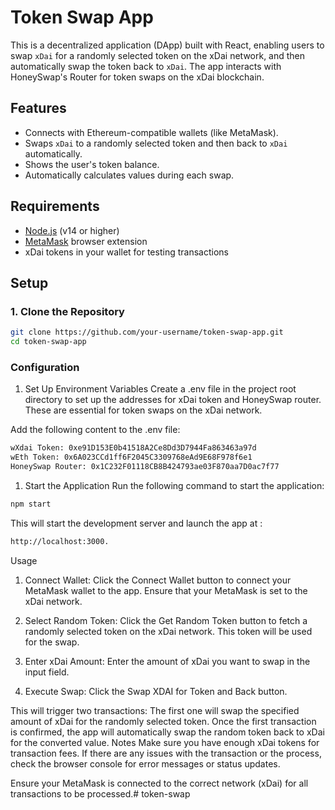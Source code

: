 # Token Swap App

This is a decentralized application (DApp) built with React, enabling users to swap `xDai` for a randomly selected token on the xDai network, and then automatically swap the token back to `xDai`. The app interacts with HoneySwap's Router for token swaps on the xDai blockchain.

## Features

- Connects with Ethereum-compatible wallets (like MetaMask).
- Swaps `xDai` to a randomly selected token and then back to `xDai` automatically.
- Shows the user's token balance.
- Automatically calculates values during each swap.

## Requirements

- [Node.js](https://nodejs.org/) (v14 or higher)
- [MetaMask](https://metamask.io/) browser extension
- xDai tokens in your wallet for testing transactions

## Setup

### 1. Clone the Repository

```bash
git clone https://github.com/your-username/token-swap-app.git
cd token-swap-app
```

### Configuration

1. Set Up Environment Variables
Create a .env file in the project root directory to set up the addresses for xDai token and HoneySwap router. These are essential for token swaps on the xDai network.

Add the following content to the .env file:


```bash
wXdai Token: 0xe91D153E0b41518A2Ce8Dd3D7944Fa863463a97d
wEth Token: 0x6A023CCd1ff6F2045C3309768eAd9E68F978f6e1
HoneySwap Router: 0x1C232F01118CB8B424793ae03F870aa7D0ac7f77
```

1. Start the Application
Run the following command to start the application:

```bash 
npm start 
```

This will start the development server and launch the app at :
```bash
http://localhost:3000.
```
Usage
1. Connect Wallet: 
Click the Connect Wallet button to connect your MetaMask wallet to the app. Ensure that your MetaMask is set to the xDai network.

1. Select Random Token: 
Click the Get Random Token button to fetch a randomly selected token on the xDai network. This token will be used for the swap.

1. Enter xDai Amount: 
Enter the amount of xDai you want to swap in the input field.

1. Execute Swap: 
Click the Swap XDAI for Token and Back button.

This will trigger two transactions:
The first one will swap the specified amount of xDai for the randomly selected token.
Once the first transaction is confirmed, the app will automatically swap the random token back to xDai for the converted value.
Notes
Make sure you have enough xDai tokens for transaction fees.
If there are any issues with the transaction or the process, check the browser console for error messages or status updates.

Ensure your MetaMask is connected to the correct network (xDai) for all transactions to be processed.# token-swap
